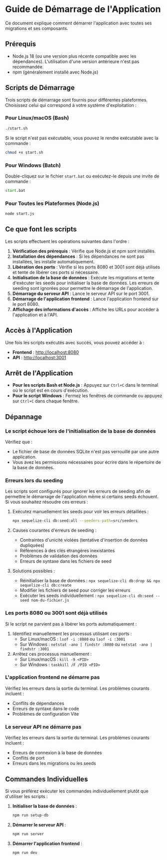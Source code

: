 # Guide de Démarrage de l'Application

Ce document explique comment démarrer l'application avec toutes ses migrations et ses composants.

## Prérequis

- Node.js 18 (ou une version plus récente compatible avec les dépendances). L'utilisation d'une version antérieure n'est pas recommandée.
- npm (généralement installé avec Node.js)

## Scripts de Démarrage

Trois scripts de démarrage sont fournis pour différentes plateformes. Choisissez celui qui correspond à votre système d'exploitation :

### Pour Linux/macOS (Bash)

```bash
./start.sh
```

Si le script n'est pas exécutable, vous pouvez le rendre exécutable avec la commande :

```bash
chmod +x start.sh
```

### Pour Windows (Batch)

Double-cliquez sur le fichier `start.bat` ou exécutez-le depuis une invite de commande :

```cmd
start.bat
```

### Pour Toutes les Plateformes (Node.js)

```bash
node start.js
```

## Ce que font les scripts

Les scripts effectuent les opérations suivantes dans l'ordre :

1. **Vérification des prérequis** : Vérifie que Node.js et npm sont installés.
2. **Installation des dépendances** : Si les dépendances ne sont pas installées, les installe automatiquement.
3. **Libération des ports** : Vérifie si les ports 8080 et 3001 sont déjà utilisés et tente de libérer ces ports si nécessaire.
4. **Initialisation de la base de données** : Exécute les migrations et tente d'exécuter les seeds pour initialiser la base de données. Les erreurs de seeding sont ignorées pour permettre le démarrage de l'application.
5. **Démarrage du serveur API** : Lance le serveur API sur le port 3001.
6. **Démarrage de l'application frontend** : Lance l'application frontend sur le port 8080.
7. **Affichage des informations d'accès** : Affiche les URLs pour accéder à l'application et à l'API.

## Accès à l'Application

Une fois les scripts exécutés avec succès, vous pouvez accéder à :

- **Frontend** : [http://localhost:8080](http://localhost:8080)
- **API** : [http://localhost:3001](http://localhost:3001)

## Arrêt de l'Application

- **Pour les scripts Bash et Node.js** : Appuyez sur `Ctrl+C` dans le terminal où le script est en cours d'exécution.
- **Pour le script Windows** : Fermez les fenêtres de commande ou appuyez sur `Ctrl+C` dans chaque fenêtre.

## Dépannage

### Le script échoue lors de l'initialisation de la base de données

Vérifiez que :
- Le fichier de base de données SQLite n'est pas verrouillé par une autre application.
- Vous avez les permissions nécessaires pour écrire dans le répertoire de la base de données.

### Erreurs lors du seeding

Les scripts sont configurés pour ignorer les erreurs de seeding afin de permettre le démarrage de l'application même si certains seeds échouent. Si vous souhaitez résoudre ces erreurs :

1. Exécutez manuellement les seeds pour voir les erreurs détaillées :
   ```bash
   npx sequelize-cli db:seed:all --seeders-path=src/seeders
   ```

2. Causes courantes d'erreurs de seeding :
   - Contraintes d'unicité violées (tentative d'insertion de données dupliquées)
   - Références à des clés étrangères inexistantes
   - Problèmes de validation des données
   - Erreurs de syntaxe dans les fichiers de seed

3. Solutions possibles :
   - Réinitialiser la base de données : `npx sequelize-cli db:drop && npx sequelize-cli db:create`
   - Modifier les fichiers de seed pour corriger les erreurs
   - Exécuter les seeds individuellement : `npx sequelize-cli db:seed --seed nom-du-fichier.js`

### Les ports 8080 ou 3001 sont déjà utilisés

Si le script ne parvient pas à libérer les ports automatiquement :
1. Identifiez manuellement les processus utilisant ces ports :
   - Sur Linux/macOS : `lsof -i :8080` ou `lsof -i :3001`
   - Sur Windows : `netstat -ano | findstr :8080` ou `netstat -ano | findstr :3001`
2. Arrêtez ces processus manuellement :
   - Sur Linux/macOS : `kill -9 <PID>`
   - Sur Windows : `taskkill /F /PID <PID>`

### L'application frontend ne démarre pas

Vérifiez les erreurs dans la sortie du terminal. Les problèmes courants incluent :
- Conflits de dépendances
- Erreurs de syntaxe dans le code
- Problèmes de configuration Vite

### Le serveur API ne démarre pas

Vérifiez les erreurs dans la sortie du terminal. Les problèmes courants incluent :
- Erreurs de connexion à la base de données
- Conflits de port
- Erreurs dans les migrations ou les seeds

## Commandes Individuelles

Si vous préférez exécuter les commandes individuellement plutôt que d'utiliser les scripts :

1. **Initialiser la base de données** :
   ```bash
   npm run setup-db
   ```

2. **Démarrer le serveur API** :
   ```bash
   npm run server
   ```

3. **Démarrer l'application frontend** :
   ```bash
   npm run dev
   ```

